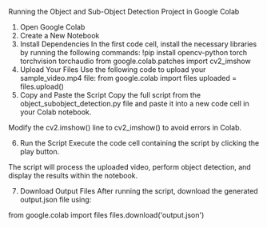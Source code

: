 
Running the Object and Sub-Object Detection Project in Google Colab

1. Open Google Colab
2. Create a New Notebook
3. Install Dependencies
In the first code cell, install the necessary libraries by running the following commands:
!pip install opencv-python torch torchvision torchaudio
from google.colab.patches import cv2_imshow
4. Upload Your Files
Use the following code to upload your sample_video.mp4 file:
from google.colab import files
uploaded = files.upload()
5. Copy and Paste the Script
Copy the full script from the object_subobject_detection.py file and paste it into a new code cell in your Colab notebook.

Modify the cv2.imshow() line to cv2_imshow() to avoid errors in Colab.

6. Run the Script
Execute the code cell containing the script by clicking the play button.

The script will process the uploaded video, perform object detection, and display the results within the notebook.

7. Download Output Files
After running the script, download the generated output.json file using:

from google.colab import files
files.download('output.json')
